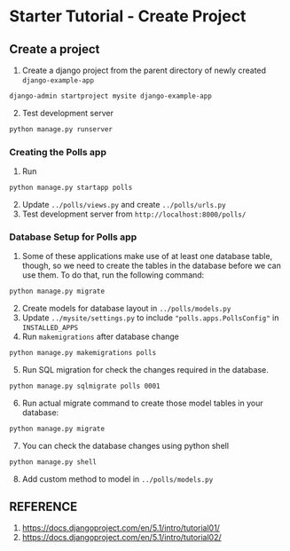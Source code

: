 # Starter Tutorial - Create Project


## Create a project
1. Create a django project from the parent directory of newly created `django-example-app`
```bash
django-admin startproject mysite django-example-app
```
2. Test development server
```bash
python manage.py runserver
```

### Creating the Polls app
1. Run
```bash
python manage.py startapp polls
```
2. Update `../polls/views.py` and create `../polls/urls.py`
3. Test development server from `http://localhost:8000/polls/`

### Database Setup for Polls app
1. Some of these applications make use of at least one database table, though, so we need to create the tables in the database before we can use them. To do that, run the following command:
```bash
python manage.py migrate
```
2. Create models for database layout in `../polls/models.py`
3. Update `../mysite/settings.py` to include `"polls.apps.PollsConfig"` in `INSTALLED_APPS`
4. Run `makemigrations` after database change
```bash
python manage.py makemigrations polls
```
5. Run SQL migration for check the changes required in the database.
```bash
python manage.py sqlmigrate polls 0001
```
6. Run actual migrate command to create those model tables in your database:
```bash
python manage.py migrate
```
7. You can check the database changes using python shell
```bash
python manage.py shell
```
8. Add custom method to model in `../polls/models.py`

## REFERENCE
1. https://docs.djangoproject.com/en/5.1/intro/tutorial01/
2. https://docs.djangoproject.com/en/5.1/intro/tutorial02/
